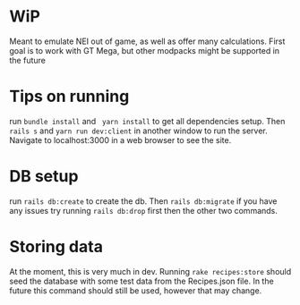 # WiP
Meant to emulate NEI out of game, as well as offer many calculations. First goal is to work with GT Mega, but other modpacks might be supported in the future

# Tips on running

run ```bundle install``` and ``` yarn install``` to get all dependencies setup. Then ```rails s``` and ```yarn run dev:client``` in another window to run the server. Navigate to localhost:3000 in a web browser to see the site. 

# DB setup

run ```rails db:create``` to create the db. Then ```rails db:migrate``` if you have any issues try running ```rails db:drop``` first then the other two commands. 

# Storing data

At the moment, this is very much in dev. Running ```rake recipes:store``` should seed the database with some test data from the Recipes.json file. In the future this command should still be used, however that may change. 